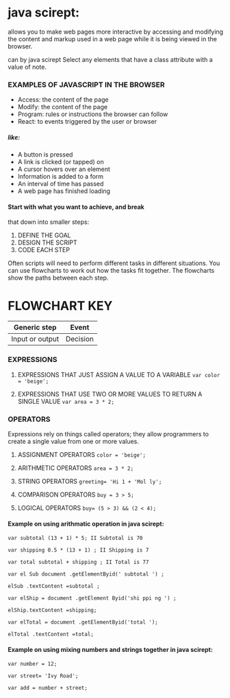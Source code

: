 # java scirept:
allows you to make web pages more interactive by accessing and modifying the content and markup 
used in a web page while it is being viewed in the browser.

can by java scirept Select any elements that have a
class attribute with a value of note.

### EXAMPLES OF JAVASCRIPT IN THE BROWSER 

- Access: the content of the page
- Modify: the content of the page
- Program: rules or instructions the browser can follow
- React: to events triggered by the user or browser 

##### like:
- A button is pressed
- A link is clicked (or tapped) on
- A cursor hovers over an element
- Information is added to a form
- An interval of time has passed
- A web page has finished loading

#### Start with what you want to achieve, and break
that down into smaller steps: 

1. DEFINE THE GOAL
2. DESIGN THE SCRIPT
3. CODE EACH STEP

Often scripts will need to perform different tasks in different situations.
You can use flowcharts to work out how the tasks fit together.
The flowcharts show the paths between each step. 

# FLOWCHART KEY

Generic step | Event
------------ | -----
Input or output | Decision 

### EXPRESSIONS

1. EXPRESSIONS THAT JUST ASSIGN A VALUE TO A VARIABLE
   `var color = 'beige';` 


1. EXPRESSIONS THAT USE TWO OR MORE VALUES TO RETURN A SINGLE VALUE
   `var area = 3 * 2;`

### OPERATORS 

Expressions rely on things called operators; they allow programmers to
create a single value from one or more values. 

1. ASSIGNMENT OPERATORS
   `color = 'beige';`

1. ARITHMETIC OPERATORS
   `area = 3 * 2;`

1. STRING OPERATORS
   `greeting= 'Hi 1 + 'Mol ly';`

1. COMPARISON OPERATORS
   `buy = 3 > 5;`

1. LOGICAL OPERATORS
   `buy= (5 > 3) && (2 < 4);`

 #### Example on using arithmatic operation in java scirept:

`var subtotal (13 + 1) * 5; II Subtotal is 70`

`var shipping 0.5 * (13 + 1) ; II Shipping is 7`

`var total subtotal + shipping ; II Total is 77`

`var el Sub document .getElementByid(' subtotal ') ;`

`elSub .textContent =subtotal ;`

`var elShip = document .getElement Byid('shi ppi ng ') ;`

`elShip.textContent =shipping;`

`var elTotal = document .getElementByid('total ');`

`elTotal .textContent =total;`


#### Example on using mixing numbers and strings together in java scirept:

`var number = 12;`

`var street= 'Ivy Road';`

`var add = number + street;`
